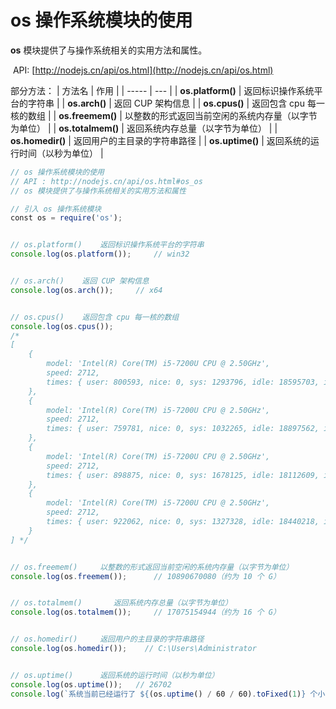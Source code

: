 <!--
 * @Descripttion: 
 * @version: 
 * @Author: qiuxchao
 * @Date: 2022-07-15 10:02:21
 * @LastEditors: qiuxchao
 * @LastEditTime: 2022-07-15 10:15:29
-->
# os 操作系统模块的使用

**os** 模块提供了与操作系统相关的实用方法和属性。

 API: [http://nodejs.cn/api/os.html](http://nodejs.cn/api/os.html)

部分方法：
| 方法名 | 作用 |
| ----- | --- |
| **os.platform()** | 返回标识操作系统平台的字符串 |
| **os.arch()** | 返回 CUP 架构信息 |
| **os.cpus()** | 返回包含 cpu 每一核的数组 |
| **os.freemem()** | 以整数的形式返回当前空闲的系统内存量（以字节为单位） |
| **os.totalmem()** | 返回系统内存总量（以字节为单位） |
| **os.homedir()** | 返回用户的主目录的字符串路径 |
| **os.uptime()** | 返回系统的运行时间（以秒为单位） |

```js
// os 操作系统模块的使用
// API : http://nodejs.cn/api/os.html#os_os
// os 模块提供了与操作系统相关的实用方法和属性

// 引入 os 操作系统模块
const os = require('os');


// os.platform()    返回标识操作系统平台的字符串
console.log(os.platform());     // win32


// os.arch()    返回 CUP 架构信息
console.log(os.arch());     // x64


// os.cpus()    返回包含 cpu 每一核的数组
console.log(os.cpus());
/* 
[
    {
        model: 'Intel(R) Core(TM) i5-7200U CPU @ 2.50GHz',
        speed: 2712,
        times: { user: 800593, nice: 0, sys: 1293796, idle: 18595703, irq: 99625 }
    },
    {
        model: 'Intel(R) Core(TM) i5-7200U CPU @ 2.50GHz',
        speed: 2712,
        times: { user: 759781, nice: 0, sys: 1032265, idle: 18897562, irq: 16796 }
    },
    {
        model: 'Intel(R) Core(TM) i5-7200U CPU @ 2.50GHz',
        speed: 2712,
        times: { user: 898875, nice: 0, sys: 1678125, idle: 18112609, irq: 18000 }
    },
    {
        model: 'Intel(R) Core(TM) i5-7200U CPU @ 2.50GHz',
        speed: 2712,
        times: { user: 922062, nice: 0, sys: 1327328, idle: 18440218, irq: 11062 }
    }
] */


// os.freemem()     以整数的形式返回当前空闲的系统内存量（以字节为单位）
console.log(os.freemem());      // 10890670080（约为 10 个 G）


// os.totalmem()       返回系统内存总量（以字节为单位）
console.log(os.totalmem());     // 17075154944（约为 16 个 G）


// os.homedir()     返回用户的主目录的字符串路径
console.log(os.homedir());    // C:\Users\Administrator


// os.uptime()      返回系统的运行时间（以秒为单位）
console.log(os.uptime());   // 26702
console.log(`系统当前已经运行了 ${(os.uptime() / 60 / 60).toFixed(1)} 个小时`); // 系统当前已经运行了 7.5 个小时
```
